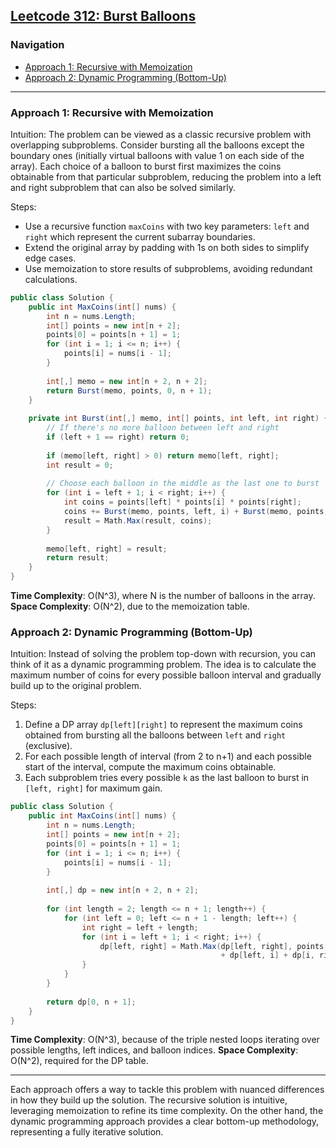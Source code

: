 ## [Leetcode 312: Burst Balloons](https://leetcode.com/problems/burst-balloons/)

### Navigation
- [Approach 1: Recursive with Memoization](#approach-1-recursive-with-memoization)
- [Approach 2: Dynamic Programming (Bottom-Up)](#approach-2-dynamic-programming-bottom-up)

---

### Approach 1: Recursive with Memoization

Intuition:
The problem can be viewed as a classic recursive problem with overlapping subproblems. Consider bursting all the balloons except the boundary ones (initially virtual balloons with value 1 on each side of the array). Each choice of a balloon to burst first maximizes the coins obtainable from that particular subproblem, reducing the problem into a left and right subproblem that can also be solved similarly.

Steps:
- Use a recursive function `maxCoins` with two key parameters: `left` and `right` which represent the current subarray boundaries.
- Extend the original array by padding with 1s on both sides to simplify edge cases.
- Use memoization to store results of subproblems, avoiding redundant calculations.

```csharp
public class Solution {
    public int MaxCoins(int[] nums) {
        int n = nums.Length;
        int[] points = new int[n + 2];
        points[0] = points[n + 1] = 1;
        for (int i = 1; i <= n; i++) {
            points[i] = nums[i - 1];
        }
        
        int[,] memo = new int[n + 2, n + 2];
        return Burst(memo, points, 0, n + 1);
    }
    
    private int Burst(int[,] memo, int[] points, int left, int right) {
        // If there's no more balloon between left and right
        if (left + 1 == right) return 0;
        
        if (memo[left, right] > 0) return memo[left, right];
        int result = 0;
        
        // Choose each balloon in the middle as the last one to burst
        for (int i = left + 1; i < right; i++) {
            int coins = points[left] * points[i] * points[right];
            coins += Burst(memo, points, left, i) + Burst(memo, points, i, right);
            result = Math.Max(result, coins);
        }
        
        memo[left, right] = result;
        return result;
    }
}
```

**Time Complexity**: O(N^3), where N is the number of balloons in the array.
**Space Complexity**: O(N^2), due to the memoization table.

### Approach 2: Dynamic Programming (Bottom-Up)

Intuition:
Instead of solving the problem top-down with recursion, you can think of it as a dynamic programming problem. The idea is to calculate the maximum number of coins for every possible balloon interval and gradually build up to the original problem. 

Steps:
1. Define a DP array `dp[left][right]` to represent the maximum coins obtained from bursting all the balloons between `left` and `right` (exclusive).
2. For each possible length of interval (from 2 to n+1) and each possible start of the interval, compute the maximum coins obtainable.
3. Each subproblem tries every possible `k` as the last balloon to burst in `[left, right]` for maximum gain.

```csharp
public class Solution {
    public int MaxCoins(int[] nums) {
        int n = nums.Length;
        int[] points = new int[n + 2];
        points[0] = points[n + 1] = 1;
        for (int i = 1; i <= n; i++) {
            points[i] = nums[i - 1];
        }
        
        int[,] dp = new int[n + 2, n + 2];
        
        for (int length = 2; length <= n + 1; length++) {
            for (int left = 0; left <= n + 1 - length; left++) {
                int right = left + length;
                for (int i = left + 1; i < right; i++) {
                    dp[left, right] = Math.Max(dp[left, right], points[left] * points[i] * points[right] 
                                               + dp[left, i] + dp[i, right]);
                }
            }
        }
        
        return dp[0, n + 1];
    }
}
```

**Time Complexity**: O(N^3), because of the triple nested loops iterating over possible lengths, left indices, and balloon indices.
**Space Complexity**: O(N^2), required for the DP table.

---

Each approach offers a way to tackle this problem with nuanced differences in how they build up the solution. The recursive solution is intuitive, leveraging memoization to refine its time complexity. On the other hand, the dynamic programming approach provides a clear bottom-up methodology, representing a fully iterative solution.

